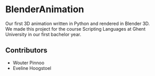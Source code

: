 BlenderAnimation
================

Our first 3D animation written in Python and rendered in Blender 3D.   
We made this project for the course Scripting Languages at Ghent University in our first bachelor year.

Contributors
------------
* Wouter Pinnoo
* Eveline Hoogstoel
